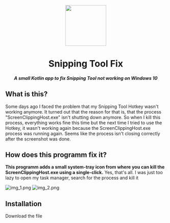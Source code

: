 <p align="center">
    <img src="https://i.imgur.com/KxV3nxJ.png" width="128" height="128" style="align-content: center">
</p>
<h1 align="center">Snipping Tool Fix</h1>
<h5 align="center">A small Kotlin app to fix Snipping Tool not working on Windows 10</h5>

## What is this?

Some days ago I faced the problem that my Snipping Tool Hotkey wasn't working anymore. 
It turned out that the reason for that is, that the process "ScreenClippingHost.exe" isn't shutting down anymore.
So when I kill this process, everything works fine this time but the next time I tried to use the Hotkey, it wasn't working again because the 
ScreenClippingHost.exe process was running again. Seems like the process isn't closing correctly after the screenshot was done.


## How does this programm fix it?

**This programm adds a small system-tray icon from where you can kill the ScreenClippingHost.exe using a single-click.**
Yes, that's all. I was just too lazy to open my task manager, search for the process and kill it

![img_1.png](https://i.imgur.com/MxKps3N.png)
![img_2.png](https://i.imgur.com/Vj87vP9.png)

## Installation 

Download the file 